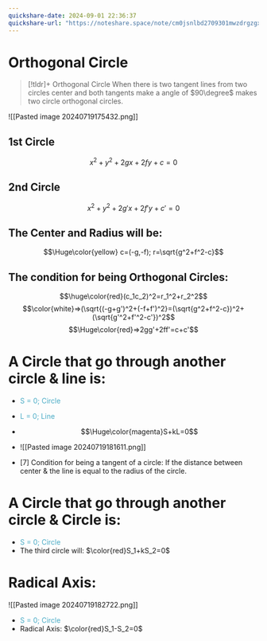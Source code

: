 ```yaml
---
quickshare-date: 2024-09-01 22:36:37
quickshare-url: "https://noteshare.space/note/cm0jsnlbd2709301mwzdrgzgxn#oNVXcae8U+dQIJTJL6RjR+v7qYSJv/mGPKrxuRhc0gA"
---
```

# Orthogonal Circle
>[!tldr]+ Orthogonal Circle
 When there is two tangent lines from two circles center and both tangents make a angle of $90\degree$ makes two circle orthogonal circles. 

![[Pasted image 20240719175432.png]]
## 1st Circle
$$x^2+y^2+2gx+2fy+c=0\tag{1}$$
## 2nd Circle
$$x^2+y^2+2g'x+2f'y+c'=0\tag{2}$$

## The Center and Radius will be:
$$\Huge\color{yellow} c=(-g,-f); r=\sqrt{g^2+f^2-c}$$
## The condition for being Orthogonal  Circles:
$$\huge\color{red}(c_1c_2)^2=r_1^2+r_2^2$$
$$\color{white}=>(\sqrt{(-g+g')^2+(-f+f')^2}=(\sqrt{g^2+f^2-c})^2+(\sqrt{g'^2+f'^2-c'})^2$$
$$\Huge\color{red}=>2gg'+2ff'=c+c'$$

# A Circle that go through another circle & line is:
- <font color="#4bacc6">S = 0; Circle</font>
- <font color="#4bacc6">L = 0; Line</font>
- $$\Huge\color{magenta}S+kL=0$$
- ![[Pasted image 20240719181611.png]]

- [7] Condition for being a tangent of a circle: If the distance between center & the line is equal to the radius of the circle.


# A Circle that go through another circle & Circle is:
- <font color="#4bacc6">S = 0; Circle</font>
- The third circle will: $\color{red}S_1+kS_2=0$
# Radical Axis:
![[Pasted image 20240719182722.png]]
- <font color="#4bacc6">S = 0; Circle</font>
- Radical Axis: $\color{red}S_1-S_2=0$


